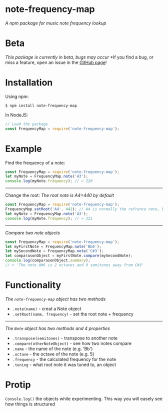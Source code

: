 # note-frequency-map

*A npm package for music note frequency lookup*

# Beta

*This package is currently in beta, bugs may occur*
*If you find a bug, or miss a feature, open an issue in the [GitHub page](https://github.com/DonnyCraft1/note-frequency-map)!

# Installation

Using npm:
```
$ npm install note-frequency-map
```

In NodeJS:
```js
// Load the package
const FrequencyMap = require('note-frequency-map');
```

# Example

Find the frequency of a note:
```js
const FrequencyMap = require('note-frequency-map');
let myNote = FrequencyMap.note('A3');
console.log(myNote.frequency); // > 220
```

---

Change the root:
*The root note is A4=440 by default*
```js
const FrequencyMap = require('note-frequency-map');
FrequencyMap.setRoot('A4', 442); // A4 is normally the refrence note, but any note works!
let myNote = FrequencyMap.note('A3');
console.log(myNote.frequency); // > 221
```

---

*Compare two note objects*
```js
const FrequencyMap = require('note-frequency-map');
let myFirstNote = FrequencyMap.note('Bb6');
let mySecondNote = FrequencyMap.note('C#3');
let comparasonObject = myFirstNote.compare(mySecondNote);
console.log(comparasonObject.summary);
// > 'The note A#6 is 2 octaves and 9 semitones away from C#3'
```

# Functionality

*The `note-frequency-map` object has two methods*
* `.note(name)` - creat a Note object
* `.setRoot(name, frequency)` - set the root note + frequency

---

*The `Note` object has two methods and 4 properties*
* `.transpose(semitones)` - transpose to another note
* `.compare(otherNoteObject)` - see how two notes compare
* `.name` - the name of the note (e.g. 'Bb')
* `.octave` - the octave of the note (e.g. 5)
* `.frequency` - the calculated frequency for the note
* `.tuning` - what root note it was tuned to, an object

# Protip

`Console.log()` the objects while experimenting. This way you will easely see how things is structured